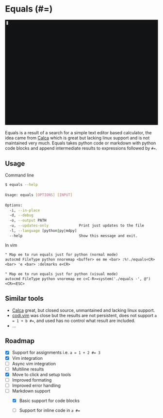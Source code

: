 # Equals (#=)


<p align="center">
  <img src="gif/rec2.gif" alt="animated" />
</p>

Equals is a result of a search for a simple text editor based calculator, the idea came from [Calca](http://calca.io/) which is great but lacking linux support and is not maintained very much. Equals takes python code or markdown with python code blocks and append intermediate results to expressions followed by `#=`.

## Usage

Command line

```sh
$ equals --help

Usage: equals [OPTIONS] [INPUT]

Options:
  -i, --in-place
  -d, --debug
  -o, --output PATH
  -u, --updates-only              Print just updates to the file
  -l, --language [python|py|mdpy]
  --help                          Show this message and exit.

```

In vim

```vim
" Map ee to run equals just for python (normal mode)
autocmd FileType python nnoremap <buffer> ee me <bar> :%!./equals<CR> <bar> 'e <bar> :delmarks e<CR>

" Map ee to run equals just for python (visual mode)
autocmd FileType python vnoremap ee c<C-R>=system('./equals -', @")<CR><ESC>
```

## Similar tools

 - [Calca](http://calca.io/) great, but closed source, unmantained and lacking linux support.
 - [codi.vim](https://github.com/metakirby5/codi.vim) was close but the results are not persistent, does not support `a = 1 + b #=`, and used has no control what result are included.
 - ...

## Roadmap

 - [x] Support for assignments i.e. `a = 1 + 2 #= 3`
 - [x] Vim integration
 - [ ] Async vim integration
 - [ ] Multiline results
 - [x] Move to click and setup tools
 - [ ] Improved formating
 - [ ] Improved error handling
 - [ ] Markdown support
   - [x] Basic support for code blocks
   - [ ] Support for inline code in `a #=`






